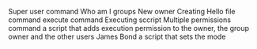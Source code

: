 Super user command
Who am I
groups
New owner
Creating Hello file command
execute command
Executing sccript
Multiple permissions command
a script that adds execution permission to the owner, the group owner and the other users
James Bond
a script that sets the mode
